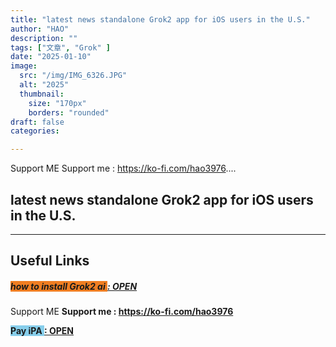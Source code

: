 ```yaml
---
title: "latest news standalone Grok2 app for iOS users in the U.S."
author: "HAO"
description: ""
tags: ["文章", "Grok" ]
date: "2025-01-10"
image:
  src: "/img/IMG_6326.JPG"
  alt: "2025"
  thumbnail:
    size: "170px"
    borders: "rounded"
draft: false
categories:

---
```


Support ME 
Support me : https://ko-fi.com/hao3976....
<!--more-->

## **latest news standalone Grok2 app for iOS users in the U.S.**

---

## **Useful Links**

##### **<font style="background: #f07e22"> how to install Grok2 ai </font>** **[  : OPEN](https://apps.apple.com/us/app/grok/id6670324846?l=zh-Hant-TW)**

Support ME 
**Support me : https://ko-fi.com/hao3976**

 **<font style="background: skyblue "> Pay iPA </font>** **[  : OPEN](https://www.patreon.com/hao8?utm_medium=unknown&utm_source=join_link&utm_campaign=creatorshare_creator&utm_content=copyLink)**